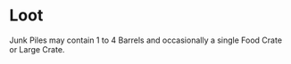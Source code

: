 # Loot

 
Junk Piles may contain 1 to 4 Barrels and occasionally a single Food Crate or Large Crate.
